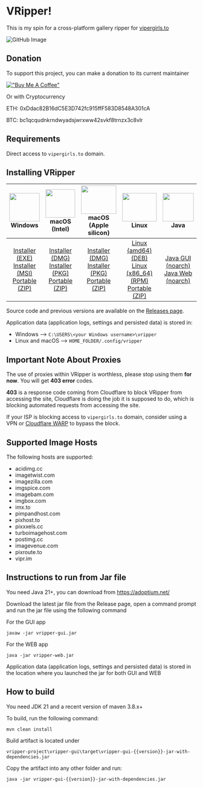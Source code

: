 # VRipper!

This is my spin for a cross-platform gallery ripper for [vipergirls.to](https://vipergirls.to)

![GitHub Image](/image.png)

## Donation
To support this project, you can make a donation to its current maintainer

[!["Buy Me A Coffee"](https://www.buymeacoffee.com/assets/img/custom_images/orange_img.png)](https://buymeacoffee.com/devclaw)

Or with Cryptocurrency

ETH: 0xDdac82B16dC5E3D742fc915ffF583D8548A301cA

BTC: bc1qcqudnkrndwyadsjwrxww42svkf8trnzx3c8vlr

## Requirements
Direct access to `vipergirls.to` domain.

## Installing VRipper

<img src="https://github.com/stashapp/stash/raw/develop/docs/readme_assets/windows_logo.svg" width="100%" height="75"> Windows | <img src="https://github.com/stashapp/stash/raw/develop/docs/readme_assets/mac_logo.svg" width="100%" height="75"> macOS (Intel) | <img src="https://github.com/stashapp/stash/raw/develop/docs/readme_assets/mac_logo.svg" width="100%" height="75"> macOS (Apple silicon) | <img src="https://github.com/stashapp/stash/raw/develop/docs/readme_assets/linux_logo.svg" width="100%" height="75"> Linux  | <img src="https://images.vexels.com/media/users/3/166401/isolated/preview/b82aa7ac3f736dd78570dd3fa3fa9e24-java-programming-language-icon-by-vexels.png" width="100%" height="75"> Java
:---:|:---:|:---:|:---:|:---:
[Installer (EXE)](https://github.com/dev-claw/vripper-project/releases/download/6.5.7/vripper-windows-installer-6.5.7.exe) <br /> [Installer (MSI)](https://github.com/dev-claw/vripper-project/releases/download/6.5.7/vripper-windows-installer-6.5.7.msi) <br /> [Portable (ZIP)](https://github.com/dev-claw/vripper-project/releases/download/6.5.7/vripper-windows-portable-6.5.7.zip) | [Installer (DMG)](https://github.com/dev-claw/vripper-project/releases/download/6.5.7/vripper-macos-6.5.7.x86_64.dmg) <br /> [Installer (PKG)](https://github.com/dev-claw/vripper-project/releases/download/6.5.7/vripper-macos-6.5.7.x86_64.pkg) <br /> [Portable (ZIP)](https://github.com/dev-claw/vripper-project/releases/download/6.5.7/vripper-macos-portable-6.5.7.x86_64.zip) | [Installer (DMG)](https://github.com/dev-claw/vripper-project/releases/download/6.5.7/vripper-macos-6.5.7.arm64.dmg) <br /> [Installer (PKG)](https://github.com/dev-claw/vripper-project/releases/download/6.5.7/vripper-macos-6.5.7.arm64.pkg) <br /> [Portable (ZIP)](https://github.com/dev-claw/vripper-project/releases/download/6.5.7/vripper-macos-portable-6.5.7.arm64.zip)  | [Linux (amd64) (DEB)](https://github.com/dev-claw/vripper-project/releases/download/6.5.7/vripper-linux-6.5.3_amd64.deb) <br /> [Linux (x86_64) (RPM)](https://github.com/dev-claw/vripper-project/releases/download/6.5.7/vripper-linux-6.5.7.x86_64.rpm) <br /> [Portable (ZIP)](https://github.com/dev-claw/vripper-project/releases/download/6.5.7/vripper-linux-portable-6.5.7.zip) | [Java GUI (noarch)](https://github.com/dev-claw/vripper-project/releases/download/6.5.7/vripper-noarch-gui-6.5.7.jar) <br /> [Java Web (noarch)](https://github.com/dev-claw/vripper-project/releases/download/6.5.7/vripper-noarch-web-6.5.7.jar)

Source code and previous versions are available on
the [Releases page](https://github.com/dev-claw/vripper-project/releases).

Application data (application logs, settings and persisted data) is stored in:  
* Windows --> `C:\USERS\<your Windows username>\vripper` 
* Linux and macOS --> `HOME_FOLDER/.config/vripper`


## Important Note About Proxies
The use of proxies within VRipper is worthless, please stop using them **for now**. You will get **403 error** codes.  

**403** is a response code coming from Cloudflare to block VRipper from accessing the site, Cloudflare is doing the job it is supposed to do, which is blocking automated requests from accessing the site. 

If your ISP is blocking access to `vipergirls.to` domain, consider using a VPN or [Cloudflare WARP](https://one.one.one.one/) to bypass the block.

## Supported Image Hosts
The following hosts are supported:
* acidimg.cc  
* imagetwist.com  
* imagezilla.com  
* imgspice.com  
* imagebam.com  
* imgbox.com  
* imx.to  
* pimpandhost.com  
* pixhost.to  
* pixxxels.cc  
* turboimagehost.com  
* postimg.cc  
* imagevenue.com  
* pixroute.to  
* vipr.im  

## Instructions to run from Jar file
You need Java 21+, you can download from https://adoptium.net/

Download the latest jar file from the Release page, open a command prompt and run the jar file using the following command

For the GUI app

    javaw -jar vripper-gui.jar

For the WEB app

    java -jar vripper-web.jar

Application data (application logs, settings and persisted data) is stored in the location where you launched the jar for both GUI and WEB


## How to build

You need JDK 21 and a recent version of maven 3.8.x+

To build, run the following command:

    mvn clean install

Build artifact is located under

    vripper-project\vripper-gui\target\vripper-gui-{{version}}-jar-with-dependencies.jar

Copy the artifact into any other folder and run:

    java -jar vripper-gui-{{version}}-jar-with-dependencies.jar
